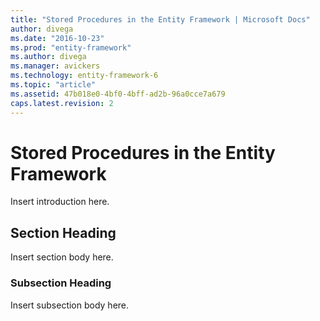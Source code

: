 ```yaml
---
title: "Stored Procedures in the Entity Framework | Microsoft Docs"
author: divega
ms.date: "2016-10-23"
ms.prod: "entity-framework"
ms.author: divega
ms.manager: avickers
ms.technology: entity-framework-6
ms.topic: "article"
ms.assetid: 47b018e0-4bf0-4bff-ad2b-96a0cce7a679
caps.latest.revision: 2
---
```

# Stored Procedures in the Entity Framework
Insert introduction here.  

## Section Heading  
 Insert section body here.  

### Subsection Heading  
 Insert subsection body here.
